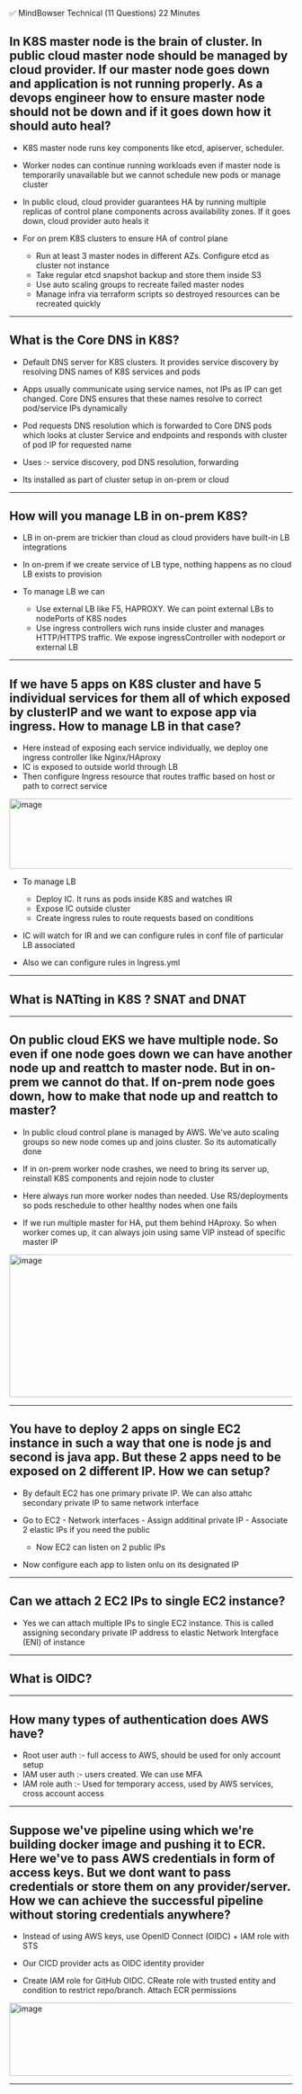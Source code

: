 ✅ MindBowser Technical (11 Questions) 22 Minutes

In K8S master node is the brain of cluster. In public cloud master node should be managed by cloud provider. If our master node goes down and application is not running properly. As a devops engineer how to ensure master node should not be down and if it goes down how it should auto heal?
-
- K8S master node runs key components like etcd, apiserver, scheduler.
- Worker nodes can continue running workloads even if master node is temporarily unavailable but we cannot schedule new pods or manage cluster

- In public cloud, cloud provider guarantees HA by running multiple replicas of control plane components across availability zones. If it goes down, cloud provider auto heals it

- For on prem K8S clusters to ensure HA of control plane
  - Run at least 3 master nodes in different AZs. Configure etcd as cluster not instance
  - Take regular etcd snapshot backup and store them inside S3
  - Use auto scaling groups to recreate failed master nodes
  - Manage infra via terraform scripts so destroyed resources can be recreated quickly
 
-------------------------------------------------

What is the Core DNS in K8S?
-
- Default DNS server for K8S clusters. It provides service discovery by resolving DNS names of K8S services and pods

- Apps usually communicate using service names, not IPs as IP can get changed. Core DNS ensures that these names resolve to correct pod/service IPs dynamically
- Pod requests DNS resolution which is forwarded to Core DNS pods which looks at cluster Service and endpoints and responds with cluster of pod IP for requested name

- Uses :- service discovery, pod DNS resolution, forwarding

- Its installed as part of cluster setup in on-prem or cloud

-------------------------------------------------

How will you manage LB in on-prem K8S?
-
- LB in on-prem are trickier than cloud as cloud providers have built-in LB integrations

- In on-prem if we create service of LB type, nothing happens as no cloud LB exists to provision
- To manage LB we can
  - Use external LB like F5, HAPROXY. We can point external LBs to nodePorts of K8S nodes
  - Use ingress controllers wich runs inside cluster and manages HTTP/HTTPS traffic. We expose ingressController with nodeport or external LB
 
-------------------------------------------------

If we have 5 apps on K8S cluster and have 5 individual services for them all of which exposed by clusterIP and we want to expose app via ingress. How to manage LB in that case?
-
- Here instead of exposing each service individually, we deploy one ingress controller like Nginx/HAproxy
- IC is exposed to outside world through LB
- Then configure Ingress resource that routes traffic based on host or path to correct service

<img width="675" height="125" alt="image" src="https://github.com/user-attachments/assets/ffed7930-d4a7-4906-8386-a8883c8a72fe" />

- To manage LB
  - Deploy IC. It runs as pods inside K8S and watches IR
  - Expose IC outside cluster
  - Create ingress rules to route requests based on conditions
 
- IC will watch for IR and we can configure rules in conf file of particular LB associated
- Also we can configure rules in Ingress.yml
 
-------------------------------------------------

What is NATting in K8S ? SNAT and DNAT
-

-------------------------------------------------

On public cloud EKS we have multiple node. So even if one node goes down we can have another node up and reattch to master node. But in on-prem we cannot do that. If on-prem node goes down, how to make that node up and reattch to master?
-
- In public cloud control plane is managed by AWS. We've auto scaling groups so new node comes up and joins cluster. So its automatically done

- If in on-prem worker node crashes, we need to bring its server up, reinstall K8S components and rejoin node to cluster

- Here always run more worker nodes than needed. Use RS/deployments so pods reschedule to other healthy nodes when one fails
- If we run multiple master for HA, put them behind HAproxy. So when worker comes up, it can always join using same VIP instead of specific master IP

<img width="724" height="254" alt="image" src="https://github.com/user-attachments/assets/5bb5a342-e365-4d97-a4bf-ec38a924999d" />

-------------------------------------------------

You have to deploy 2 apps on single EC2 instance in such a way that one is node js and second is java app. But these 2 apps need to be exposed on 2 different IP. How we can setup?
-
- By default EC2 has one primary private IP. We can also attahc secondary private IP to same network interface
- Go to EC2 - Network interfaces - Assign additinal private IP - Associate 2 elastic IPs if you need the public
  - Now EC2 can listen on 2 public IPs
 
- Now configure each app to listen onlu on its designated IP

-------------------------------------------------

Can we attach 2 EC2 IPs to single EC2 instance?
-
- Yes we can attach multiple IPs to single EC2 instance. This is called assigning secondary private IP address to elastic Network Intergface (ENI) of instance

-------------------------------------------------

What is OIDC?
- 

-------------------------------------------------

How many types of authentication does AWS have?
-
- Root user auth :- full access to AWS, should be used for only account setup
- IAM user auth :- users created. We can use MFA
- IAM role auth :- Used for temporary access, used by AWS services, cross account access

-------------------------------------------------

Suppose we've pipeline using which we're building docker image and pushing it to ECR. Here we've to pass AWS credentials in form of access keys. But we dont want to pass credentials or store them on any provider/server. How we can achieve the successful pipeline without storing credentials anywhere?
-
- Instead of using AWS keys, use OpenID Connect (OIDC) + IAM role with STS
- Our CICD provider acts as OIDC identity provider

- Create IAM role for GitHub OIDC. CReate role with trusted entity and condition to restrict repo/branch. Attach ECR permissions

<img width="809" height="130" alt="image" src="https://github.com/user-attachments/assets/365438c0-c4c9-4fbe-a038-e9f28a96e598" />


-------------------------------------------------


